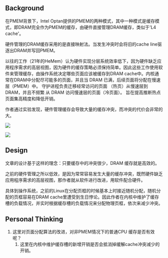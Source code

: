 
## Background

在PMEM背景下，Intel  Optan提供的PMEM的两种模式，其中一种模式是缓存模式，即DRAM完全作为PMEM的缓存，由硬件直接管理DRAM缓存，类似于'L4 cache'。

硬件管理的DRAM缓存采用的是直接映射法。当发生冲突时会将旧的cache line驱逐出DRAM并写回PMEM。

以往的工作（21年的HeMem）认为硬件实现分层系统效率低下，因为硬件缺乏应用程序需求的高层视图，因为硬件的缓存策略必须保持简单。因此这些工作使用软件来管理缓存，由操作系统决定哪些页面应该被缓存到DRAM cache中。内核通常在DRAM中分配尽可能多的页面，并且当 DRAM 已满，后续页面将分配在慢速层（PMEM）中。 守护进程负责迁移经常访问的页面 （热页）从慢速层到 DRAM，并且不频繁 从 DRAM 访问慢速层的页面（冷页面）。 旨在提高推断热点页面集高精度和降低开销。

作者通过实验发现，硬件管理缓存会导致大量的缓存冲突，而冲突的代价会非常的大。

![](../image/JC_confict.png)

![](../image/JC_performance.png)
## Design

文章的设计基于这样的理念：只要缓存中的冲突很少，DRAM 缓存就是高效的。

之前的硬件管理之所以低效，是因为常常容易发生大量的缓存冲突，既然硬件缺乏应用程序需求的高层视图，那作者就从软件进行改进，用软件配合硬件。

具体到操作系统，之前的Linux在分配页框的时候基本上时接近随机分配，随机分配的页框容易在DRAM cache里遭受到生日悖论。因此作者在内核中维护了缓存槽的负载情况，并实时根据缓存槽的负载情况来分配物理页框，依次来减少冲突。


## Personal Thinking

1. 这里对页面分配算法的改进，对非PMEM情况下的普通CPU 缓存是否有效呢？
	1. 这里在内核中维护缓存槽的新增开销是否会抵消掉缓解cache冲突减少的开销。

